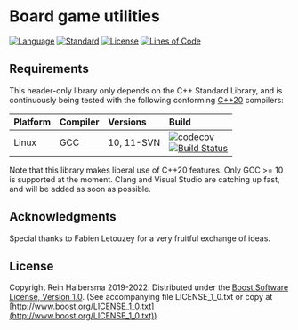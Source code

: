 # Board game utilities

[![Language](https://img.shields.io/badge/language-C++-blue.svg)](https://isocpp.org/)
[![Standard](https://img.shields.io/badge/c%2B%2B-20-blue.svg)](https://en.wikipedia.org/wiki/C%2B%2B#Standardization)
[![License](https://img.shields.io/badge/license-Boost-blue.svg)](https://opensource.org/licenses/BSL-1.0)
[![Lines of Code](https://tokei.rs/b1/github/rhalbersma/tabula?category=code)](https://github.com/rhalbersma/tabula)

## Requirements

This header-only library only depends on the C++ Standard Library, and is continuously being tested with the following conforming [C++20](http://www.open-std.org/jtc1/sc22/wg21/prot/14882fdis/n4860.pdf) compilers:

| Platform | Compiler | Versions | Build |
| :------- | :------- | :------- | :---- |
| Linux    | GCC            | 10, 11-SVN | [![codecov](https://codecov.io/gh/rhalbersma/tabula/branch/master/graph/badge.svg)](https://codecov.io/gh/rhalbersma/tabula) <br> [![Build Status](https://travis-ci.org/rhalbersma/tabula.svg)](https://travis-ci.org/rhalbersma/tabula) |

Note that this library makes liberal use of C++20 features. Only GCC >= 10 is supported at the moment. Clang and Visual Studio are catching up fast, and will be added as soon as possible.

## Acknowledgments

Special thanks to Fabien Letouzey for a very fruitful exchange of ideas.

## License

Copyright Rein Halbersma 2019-2022.
Distributed under the [Boost Software License, Version 1.0](http://www.boost.org/users/license.html).
(See accompanying file LICENSE_1_0.txt or copy at [http://www.boost.org/LICENSE_1_0.txt](http://www.boost.org/LICENSE_1_0.txt))
